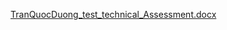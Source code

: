 [TranQuocDuong_test_technical_Assessment.docx](https://github.com/user-attachments/files/20190418/TranQuocDuong_test_technical_Assessment.docx)
